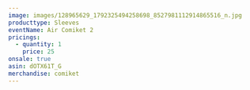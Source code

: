 ```yaml
---
image: images/128965629_1792325494258698_8527981112914865516_n.jpg
producttype: Sleeves
eventName: Air Comiket 2
pricings:
  - quantity: 1
    price: 25
onsale: true
asin: dOTX61T_G
merchandise: comiket
---
```

